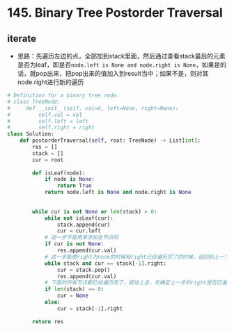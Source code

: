 # 145. Binary Tree Postorder Traversal





## iterate

- 思路：先遍历左边的点，全部加到stack里面，然后通过查看stack最后的元素是否为leaf，即是否```node.left is None and node.right is None```，如果是的话，就pop出来，把pop出来的值加入到result当中；如果不是，则对其node.right进行新的遍历

```python
# Definition for a binary tree node.
# class TreeNode:
#     def __init__(self, val=0, left=None, right=None):
#         self.val = val
#         self.left = left
#         self.right = right
class Solution:
    def postorderTraversal(self, root: TreeNode) -> List[int]:
        res = []
        stack = []
        cur = root
        
        def isLeaf(node):
            if node is None:
                return True
            return node.left is None and node.right is None
        
        
        while cur is not None or len(stack) > 0:
            while not isLeaf(cur):
                stack.append(cur)
                cur = cur.left
            # 这一步不是用来添加左节点的
            if cur is not None:
                res.append(cur.val)
            # 这一步能使right为none的时候和right已经遍历完了的时候，返回到上一个节点添加
            while stack and cur == stack[-1].right:
                cur = stack.pop()
                res.append(cur.val)
            # 下面的所有节点都已经遍历完了，就往上走，先确定上一步的right是否已遍历完
            if len(stack) == 0:
                cur = None
            else:
                cur = stack[-1].right
        
        return res
    

```

